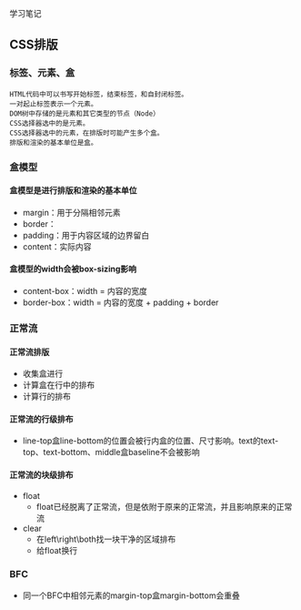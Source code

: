 学习笔记
## CSS排版
### 标签、元素、盒
```
HTML代码中可以书写开始标签，结束标签，和自封闭标签。
一对起止标签表示一个元素。
DOM树中存储的是元素和其它类型的节点（Node）
CSS选择器选中的是元素。
CSS选择器选中的元素，在排版时可能产生多个盒。
排版和渲染的基本单位是盒。
```
### 盒模型
#### **盒模型是进行排版和渲染的基本单位**
- margin：用于分隔相邻元素
- border：
- padding：用于内容区域的边界留白
- content：实际内容
#### 盒模型的width会被box-sizing影响
- content-box：width = 内容的宽度
- border-box：width = 内容的宽度 + padding + border

### 正常流
#### 正常流排版
- 收集盒进行
- 计算盒在行中的排布
- 计算行的排布
#### 正常流的行级排布
- line-top盒line-bottom的位置会被行内盒的位置、尺寸影响。text的text-top、text-bottom、middle盒baseline不会被影响
#### 正常流的块级排布
- float
  - float已经脱离了正常流，但是依附于原来的正常流，并且影响原来的正常流
- clear
  - 在left\right\both找一块干净的区域排布
  - 给float换行
### BFC
  - 同一个BFC中相邻元素的margin-top盒margin-bottom会重叠